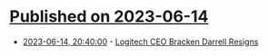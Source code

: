 # [Published on 2023-06-14](index.md)

* [2023-06-14, 20:40:00](https://slashdot.org/story/23/06/14/1957233/logitech-ceo-bracken-darrell-resigns?utm_source=rss1.0mainlinkanon&utm_medium=feed) - [ Logitech CEO Bracken Darrell Resigns](https://slashdot.org/story/23/06/14/1957233/logitech-ceo-bracken-darrell-resigns?utm_source=rss1.0mainlinkanon&utm_medium=feed)
